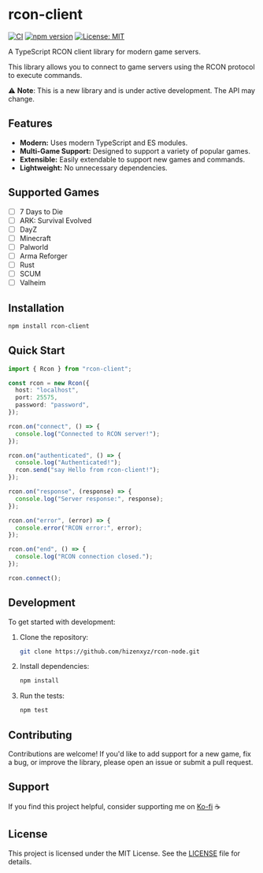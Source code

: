 # rcon-client

[![CI](https://github.com/hizenxyz/rcon-node/actions/workflows/ci.yml/badge.svg)](https://github.com/hizenxyz/rcon-node/actions/workflows/ci.yml)
[![npm version](https://img.shields.io/npm/v/rcon-client.svg)](https://www.npmjs.com/package/rcon-client)
[![License: MIT](https://img.shields.io/badge/License-MIT-yellow.svg)](https://opensource.org/licenses/MIT)

A TypeScript RCON client library for modern game servers.

This library allows you to connect to game servers using the RCON protocol to execute commands.

⚠️ **Note**: This is a new library and is under active development. The API may change.

## Features

- **Modern:** Uses modern TypeScript and ES modules.
- **Multi-Game Support:** Designed to support a variety of popular games.
- **Extensible:** Easily extendable to support new games and commands.
- **Lightweight:** No unnecessary dependencies.

## Supported Games

- [ ] 7 Days to Die
- [ ] ARK: Survival Evolved
- [ ] DayZ
- [ ] Minecraft
- [ ] Palworld
- [ ] Arma Reforger
- [ ] Rust
- [ ] SCUM
- [ ] Valheim

## Installation

```bash
npm install rcon-client
```

## Quick Start

```typescript
import { Rcon } from "rcon-client";

const rcon = new Rcon({
  host: "localhost",
  port: 25575,
  password: "password",
});

rcon.on("connect", () => {
  console.log("Connected to RCON server!");
});

rcon.on("authenticated", () => {
  console.log("Authenticated!");
  rcon.send("say Hello from rcon-client!");
});

rcon.on("response", (response) => {
  console.log("Server response:", response);
});

rcon.on("error", (error) => {
  console.error("RCON error:", error);
});

rcon.on("end", () => {
  console.log("RCON connection closed.");
});

rcon.connect();
```

## Development

To get started with development:

1.  Clone the repository:
    ```bash
    git clone https://github.com/hizenxyz/rcon-node.git
    ```
2.  Install dependencies:
    ```bash
    npm install
    ```
3.  Run the tests:
    ```bash
    npm test
    ```

## Contributing

Contributions are welcome! If you'd like to add support for a new game, fix a bug, or improve the library, please open an issue or submit a pull request.

## Support

If you find this project helpful, consider supporting me on [Ko-fi](https://ko-fi.com/hizenxyz) ☕

## License

This project is licensed under the MIT License. See the [LICENSE](LICENSE) file for details.

